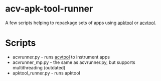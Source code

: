 # acv-apk-tool-runner
A few scripts helping to repackage sets of apps using [apktool](https://ibotpeaches.github.io/Apktool/) or [acvtool](https://github.com/pilgun/acvtool).

# Scripts
* acvrunner.py - runs [acvtool](https://github.com/pilgun/acvtool) to instrument apps
* acvrunner_mp.py - the same as acvrunner.py, but supports multithreading (outdated)
* apktool_runner.py - runs apktool
